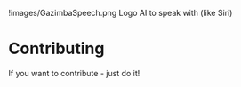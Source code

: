 !images/GazimbaSpeech.png Logo
AI to speak with (like Siri)

# Contributing
If you want to contribute - just do it!
